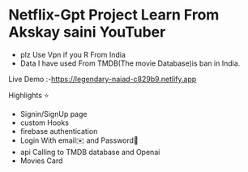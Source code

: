 # Netflix-Gpt Project Learn From Akskay saini YouTuber
- plz Use Vpn if you R From India 
- Data I have used From TMDB(The movie Database)is ban in India. 

Live Demo :-https://legendary-naiad-c829b9.netlify.app

Highlights ⭐ 

- Signin/SignUp page 
- custom Hooks
- firebase authentication 
- Login With email✉️ and Password🔑
- api Calling to TMDB database and Openai
- Movies Card